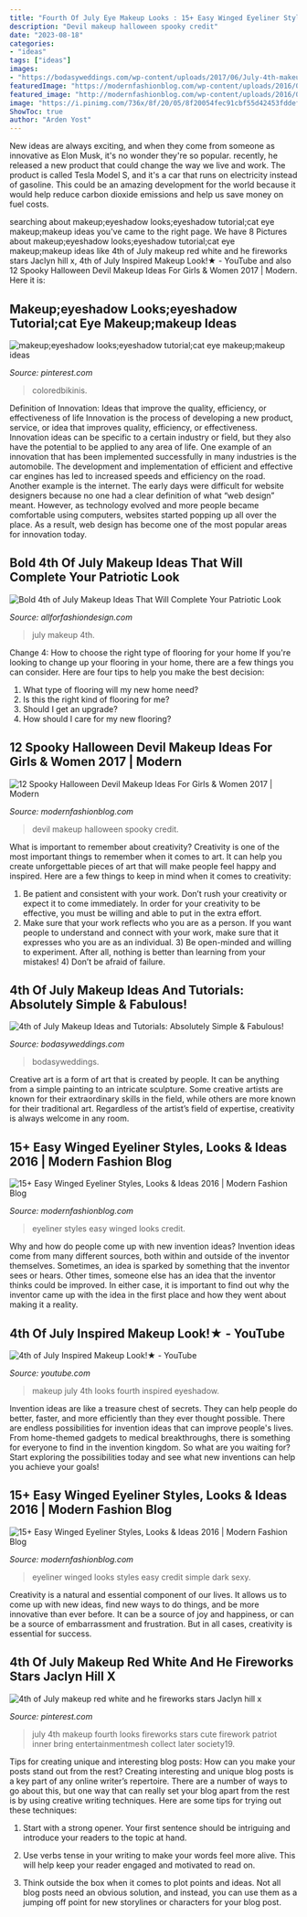 ```yaml
---
title: "Fourth Of July Eye Makeup Looks : 15+ Easy Winged Eyeliner Styles, Looks &amp; Ideas 2016"
description: "Devil makeup halloween spooky credit"
date: "2023-08-18"
categories:
- "ideas"
tags: ["ideas"]
images:
- "https://bodasyweddings.com/wp-content/uploads/2017/06/July-4th-makeup-look-tutorial.jpg"
featuredImage: "https://modernfashionblog.com/wp-content/uploads/2016/04/15-Easy-Winged-Eyeliner-Styles-Looks-Ideas-2016-6.jpg"
featured_image: "http://modernfashionblog.com/wp-content/uploads/2016/04/15-Easy-Winged-Eyeliner-Styles-Looks-Ideas-2016-11.jpg"
image: "https://i.pinimg.com/736x/8f/20/05/8f20054fec91cbf55d42453fddef3c8f.jpg"
ShowToc: true
author: "Arden Yost"
---
```



New ideas are always exciting, and when they come from someone as innovative as Elon Musk, it's no wonder they're so popular. recently, he released a new product that could change the way we live and work. The product is called Tesla Model S, and it's a car that runs on electricity instead of gasoline. This could be an amazing development for the world because it would help reduce carbon dioxide emissions and help us save money on fuel costs.

	

		
searching about makeup;eyeshadow looks;eyeshadow tutorial;cat eye makeup;makeup ideas you've came to the right page. We have 8 Pictures about makeup;eyeshadow looks;eyeshadow tutorial;cat eye makeup;makeup ideas like 4th of July makeup red white and he fireworks stars Jaclyn hill x, 4th of July Inspired Makeup Look!★ - YouTube and also 12 Spooky Halloween Devil Makeup Ideas For Girls &amp; Women 2017 | Modern. Here it is:
		
    
## Makeup;eyeshadow Looks;eyeshadow Tutorial;cat Eye Makeup;makeup Ideas

<img loading=lazy src="https://i.pinimg.com/736x/8f/20/05/8f20054fec91cbf55d42453fddef3c8f.jpg" onerror="this.onerror=null;this.src='https://tse2.mm.bing.net/th?id=OIP.7SMJE5FYdiA2OWsLKUsLXAHaMn&amp;pid=15.1';" alt="makeup;eyeshadow looks;eyeshadow tutorial;cat eye makeup;makeup ideas">

_Source: pinterest.com_

>coloredbikinis. 

	

Definition of Innovation: Ideas that improve the quality, efficiency, or effectiveness of life
Innovation is the process of developing a new product, service, or idea that improves quality, efficiency, or effectiveness. Innovation ideas can be specific to a certain industry or field, but they also have the potential to be applied to any area of life. 
One example of an innovation that has been implemented successfully in many industries is the automobile. The development and implementation of efficient and effective car engines has led to increased speeds and efficiency on the road. Another example is the internet. The early days were difficult for website designers because no one had a clear definition of what “web design” meant. However, as technology evolved and more people became comfortable using computers, websites started popping up all over the place. As a result, web design has become one of the most popular areas for innovation today.

    
## Bold 4th Of July Makeup Ideas That Will Complete Your Patriotic Look

<img loading=lazy src="https://allforfashiondesign.com/wp-content/uploads/2018/05/4th-of-July-makeup.jpg" onerror="this.onerror=null;this.src='https://tse1.mm.bing.net/th?id=OIP.j3C96CEWkQM5t7ZAqSbkbAHaEo&amp;pid=15.1';" alt="Bold 4th of July Makeup Ideas That Will Complete Your Patriotic Look">

_Source: allforfashiondesign.com_

>july makeup 4th. 

	

Change 4: How to choose the right type of flooring for your home
If you're looking to change up your flooring in your home, there are a few things you can consider. Here are four tips to help you make the best decision: 
1. What type of flooring will my new home need?
2. Is this the right kind of flooring for me?
3. Should I get an upgrade?
4. How should I care for my new flooring?

    
## 12 Spooky Halloween Devil Makeup Ideas For Girls &amp; Women 2017 | Modern

<img loading=lazy src="http://modernfashionblog.com/wp-content/uploads/2017/08/12-Spooky-Halloween-Devil-Makeup-Ideas-For-Girls-Women-2017-3.jpg" onerror="this.onerror=null;this.src='https://tse4.mm.bing.net/th?id=OIP.ShY6zVLECCQywX3RiZhl9gHaJ4&amp;pid=15.1';" alt="12 Spooky Halloween Devil Makeup Ideas For Girls &amp; Women 2017 | Modern">

_Source: modernfashionblog.com_

>devil makeup halloween spooky credit. 

	

What is important to remember about creativity?
Creativity is one of the most important things to remember when it comes to art. It can help you create unforgettable pieces of art that will make people feel happy and inspired. Here are a few things to keep in mind when it comes to creativity: 
1) Be patient and consistent with your work. Don’t rush your creativity or expect it to come immediately. In order for your creativity to be effective, you must be willing and able to put in the extra effort. 
2) Make sure that your work reflects who you are as a person. If you want people to understand and connect with your work, make sure that it expresses who you are as an individual. 3) Be open-minded and willing to experiment. After all, nothing is better than learning from your mistakes! 4) Don’t be afraid of failure.

    
## 4th Of July Makeup Ideas And Tutorials: Absolutely Simple &amp; Fabulous!

<img loading=lazy src="https://bodasyweddings.com/wp-content/uploads/2017/06/July-4th-makeup-look-tutorial.jpg" onerror="this.onerror=null;this.src='https://tse2.mm.bing.net/th?id=OIP.qXF9xbyEmtTbE84ahPrsmwHaHb&amp;pid=15.1';" alt="4th of July Makeup Ideas and Tutorials: Absolutely Simple &amp; Fabulous!">

_Source: bodasyweddings.com_

>bodasyweddings. 

	

Creative art is a form of art that is created by people. It can be anything from a simple painting to an intricate sculpture. Some creative artists are known for their extraordinary skills in the field, while others are more known for their traditional art. Regardless of the artist’s field of expertise, creativity is always welcome in any room.

    
## 15+ Easy Winged Eyeliner Styles, Looks &amp; Ideas 2016 | Modern Fashion Blog

<img loading=lazy src="https://modernfashionblog.com/wp-content/uploads/2016/04/15-Easy-Winged-Eyeliner-Styles-Looks-Ideas-2016-6.jpg" onerror="this.onerror=null;this.src='https://tse2.mm.bing.net/th?id=OIP.MJVNXApffJvQJSmj9Ey-CAHaHK&amp;pid=15.1';" alt="15+ Easy Winged Eyeliner Styles, Looks &amp; Ideas 2016 | Modern Fashion Blog">

_Source: modernfashionblog.com_

>eyeliner styles easy winged looks credit. 

	

Why and how do people come up with new invention ideas?
Invention ideas come from many different sources, both within and outside of the inventor themselves. Sometimes, an idea is sparked by something that the inventor sees or hears. Other times, someone else has an idea that the inventor thinks could be improved. In either case, it is important to find out why the inventor came up with the idea in the first place and how they went about making it a reality.

    
## 4th Of July Inspired Makeup Look!★ - YouTube

<img loading=lazy src="https://i.ytimg.com/vi/nf68u7oSDVc/maxresdefault.jpg" onerror="this.onerror=null;this.src='https://tse2.mm.bing.net/th?id=OIP._1w_EFdKHG3BRbgupBz5ngHaEK&amp;pid=15.1';" alt="4th of July Inspired Makeup Look!★ - YouTube">

_Source: youtube.com_

>makeup july 4th looks fourth inspired eyeshadow. 

	

Invention ideas are like a treasure chest of secrets. They can help people do better, faster, and more efficiently than they ever thought possible. There are endless possibilities for invention ideas that can improve people's lives. From home-themed gadgets to medical breakthroughs, there is something for everyone to find in the invention kingdom. So what are you waiting for? Start exploring the possibilities today and see what new inventions can help you achieve your goals!

    
## 15+ Easy Winged Eyeliner Styles, Looks &amp; Ideas 2016 | Modern Fashion Blog

<img loading=lazy src="http://modernfashionblog.com/wp-content/uploads/2016/04/15-Easy-Winged-Eyeliner-Styles-Looks-Ideas-2016-11.jpg" onerror="this.onerror=null;this.src='https://tse3.mm.bing.net/th?id=OIP.ogwLGeHtEGXI3V_LrsNBFgHaIv&amp;pid=15.1';" alt="15+ Easy Winged Eyeliner Styles, Looks &amp; Ideas 2016 | Modern Fashion Blog">

_Source: modernfashionblog.com_

>eyeliner winged looks styles easy credit simple dark sexy. 

	

Creativity is a natural and essential component of our lives. It allows us to come up with new ideas, find new ways to do things, and be more innovative than ever before. It can be a source of joy and happiness, or can be a source of embarrassment and frustration. But in all cases, creativity is essential for success.

    
## 4th Of July Makeup Red White And He Fireworks Stars Jaclyn Hill X

<img loading=lazy src="https://i.pinimg.com/736x/41/dd/05/41dd055dd3dfabb656a1c55d45e7065f.jpg" onerror="this.onerror=null;this.src='https://tse1.mm.bing.net/th?id=OIP.dNwgBiqREGfhbVQkPa6VJgHaHd&amp;pid=15.1';" alt="4th of July makeup red white and he fireworks stars Jaclyn hill x">

_Source: pinterest.com_

>july 4th makeup fourth looks fireworks stars cute firework patriot inner bring entertainmentmesh collect later society19. 

	

Tips for creating unique and interesting blog posts: How can you make your posts stand out from the rest?
Creating interesting and unique blog posts is a key part of any online writer’s repertoire. There are a number of ways to go about this, but one way that can really set your blog apart from the rest is by using creative writing techniques. Here are some tips for trying out these techniques:
1. Start with a strong opener. Your first sentence should be intriguing and introduce your readers to the topic at hand.

2. Use verbs tense in your writing to make your words feel more alive. This will help keep your reader engaged and motivated to read on.

3. Think outside the box when it comes to plot points and ideas. Not all blog posts need an obvious solution, and instead, you can use them as a jumping off point for new storylines or characters for your blog post.



